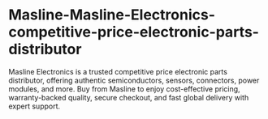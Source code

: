 # Masline-Masline-Electronics-competitive-price-electronic-parts-distributor
Masline Electronics is a trusted competitive price electronic parts distributor, offering authentic semiconductors, sensors, connectors, power modules, and more. Buy from Masline to enjoy cost-effective pricing, warranty-backed quality, secure checkout, and fast global delivery with expert support.
